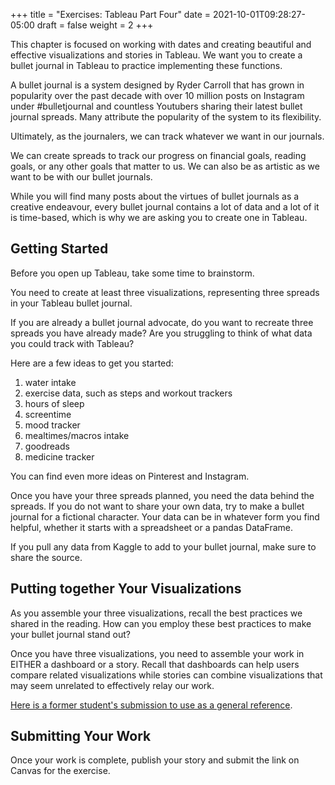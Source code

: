 +++
title = "Exercises: Tableau Part Four"
date = 2021-10-01T09:28:27-05:00
draft = false
weight = 2
+++

This chapter is focused on working with dates and creating beautiful and effective visualizations and stories in Tableau. We want you to create a bullet journal in Tableau to practice implementing these functions.

A bullet journal is a system designed by Ryder Carroll that has grown in popularity over the past decade with over 10 million posts on Instagram under #bulletjournal and countless Youtubers sharing their latest bullet journal spreads. Many attribute the popularity of the system to its flexibility. 

Ultimately, as the journalers, we can track whatever we want in our journals. 

We can create spreads to track our progress on financial goals, reading goals, or any other goals that matter to us. We can also be as artistic as we want to be with our bullet journals. 

While you will find many posts about the virtues of bullet journals as a creative endeavour, every bullet journal contains a lot of data and a lot of it is time-based, which is why we are asking you to create one in Tableau.

## Getting Started

Before you open up Tableau, take some time to brainstorm. 

You need to create at least three visualizations, representing three spreads in your Tableau bullet journal. 

If you are already a bullet journal advocate, do you want to recreate three spreads you have already made? Are you struggling to think of what data you could track with Tableau? 

Here are a few ideas to get you started:
1. water intake
1. exercise data, such as steps and workout trackers
1. hours of sleep
1. screentime
1. mood tracker
1. mealtimes/macros intake
1. goodreads
1. medicine tracker

You can find even more ideas on Pinterest and Instagram. 

Once you have your three spreads planned, you need the data behind the spreads. If you do not want to share your own data, try to make a bullet journal for a fictional character. Your data can be in whatever form you find helpful, whether it starts with a spreadsheet or a pandas DataFrame. 

If you pull any data from Kaggle to add to your bullet journal, make sure to share the source.

## Putting together Your Visualizations

As you assemble your three visualizations, recall the best practices we shared in the reading. How can you employ these best practices to make your bullet journal stand out? 

Once you have three visualizations, you need to assemble your work in EITHER a dashboard or a story. Recall that dashboards can help users compare related visualizations while stories can combine visualizations that may seem unrelated to effectively relay our work.

[Here is a former student's submission to use as a general reference](https://public.tableau.com/app/profile/sally.steuterman/viz/shared/NG928CC77).

## Submitting Your Work

Once your work is complete, publish your story and submit the link on Canvas for the exercise.